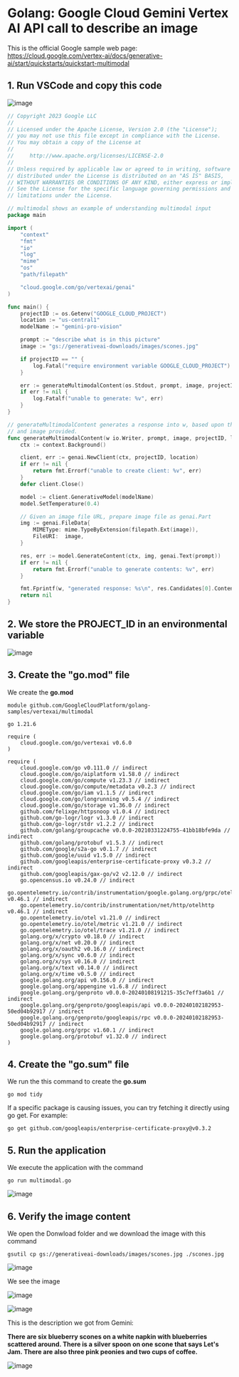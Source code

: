 # Golang: Google Cloud Gemini Vertex AI API call to describe an image

This is the official Google sample web page: https://cloud.google.com/vertex-ai/docs/generative-ai/start/quickstarts/quickstart-multimodal

## 1. Run VSCode and copy this code

![image](https://github.com/luiscoco/Golang-sample18-Google-Gemini/assets/32194879/970a0021-1704-4379-b786-dfe736bb2d80)

```go
// Copyright 2023 Google LLC
//
// Licensed under the Apache License, Version 2.0 (the "License");
// you may not use this file except in compliance with the License.
// You may obtain a copy of the License at
//
//     http://www.apache.org/licenses/LICENSE-2.0
//
// Unless required by applicable law or agreed to in writing, software
// distributed under the License is distributed on an "AS IS" BASIS,
// WITHOUT WARRANTIES OR CONDITIONS OF ANY KIND, either express or implied.
// See the License for the specific language governing permissions and
// limitations under the License.

// multimodal shows an example of understanding multimodal input
package main

import (
	"context"
	"fmt"
	"io"
	"log"
	"mime"
	"os"
	"path/filepath"

	"cloud.google.com/go/vertexai/genai"
)

func main() {
	projectID := os.Getenv("GOOGLE_CLOUD_PROJECT")
	location := "us-central1"
	modelName := "gemini-pro-vision"

	prompt := "describe what is in this picture"
	image := "gs://generativeai-downloads/images/scones.jpg"

	if projectID == "" {
		log.Fatal("require environment variable GOOGLE_CLOUD_PROJECT")
	}

	err := generateMultimodalContent(os.Stdout, prompt, image, projectID, location, modelName)
	if err != nil {
		log.Fatalf("unable to generate: %v", err)
	}
}

// generateMultimodalContent generates a response into w, based upon the prompt
// and image provided.
func generateMultimodalContent(w io.Writer, prompt, image, projectID, location, modelName string) error {
	ctx := context.Background()

	client, err := genai.NewClient(ctx, projectID, location)
	if err != nil {
		return fmt.Errorf("unable to create client: %v", err)
	}
	defer client.Close()

	model := client.GenerativeModel(modelName)
	model.SetTemperature(0.4)

	// Given an image file URL, prepare image file as genai.Part
	img := genai.FileData{
		MIMEType: mime.TypeByExtension(filepath.Ext(image)),
		FileURI:  image,
	}

	res, err := model.GenerateContent(ctx, img, genai.Text(prompt))
	if err != nil {
		return fmt.Errorf("unable to generate contents: %v", err)
	}

	fmt.Fprintf(w, "generated response: %s\n", res.Candidates[0].Content.Parts[0])
	return nil
}
```

## 2. We store the PROJECT_ID in an environmental variable

![image](https://github.com/luiscoco/Golang-sample18-Google-Gemini/assets/32194879/26e283af-1f47-43ea-b9ba-73957b8d2272)

## 3. Create the "go.mod" file

We create the **go.mod**

```
module github.com/GoogleCloudPlatform/golang-samples/vertexai/multimodal

go 1.21.6

require (
	cloud.google.com/go/vertexai v0.6.0
)

require (
	cloud.google.com/go v0.111.0 // indirect
	cloud.google.com/go/aiplatform v1.58.0 // indirect
	cloud.google.com/go/compute v1.23.3 // indirect
	cloud.google.com/go/compute/metadata v0.2.3 // indirect
	cloud.google.com/go/iam v1.1.5 // indirect
	cloud.google.com/go/longrunning v0.5.4 // indirect
	cloud.google.com/go/storage v1.36.0 // indirect
	github.com/felixge/httpsnoop v1.0.4 // indirect
	github.com/go-logr/logr v1.3.0 // indirect
	github.com/go-logr/stdr v1.2.2 // indirect
	github.com/golang/groupcache v0.0.0-20210331224755-41bb18bfe9da // indirect
	github.com/golang/protobuf v1.5.3 // indirect
	github.com/google/s2a-go v0.1.7 // indirect
	github.com/google/uuid v1.5.0 // indirect
	github.com/googleapis/enterprise-certificate-proxy v0.3.2 // indirect
	github.com/googleapis/gax-go/v2 v2.12.0 // indirect
	go.opencensus.io v0.24.0 // indirect
	go.opentelemetry.io/contrib/instrumentation/google.golang.org/grpc/otelgrpc v0.46.1 // indirect
	go.opentelemetry.io/contrib/instrumentation/net/http/otelhttp v0.46.1 // indirect
	go.opentelemetry.io/otel v1.21.0 // indirect
	go.opentelemetry.io/otel/metric v1.21.0 // indirect
	go.opentelemetry.io/otel/trace v1.21.0 // indirect
	golang.org/x/crypto v0.18.0 // indirect
	golang.org/x/net v0.20.0 // indirect
	golang.org/x/oauth2 v0.16.0 // indirect
	golang.org/x/sync v0.6.0 // indirect
	golang.org/x/sys v0.16.0 // indirect
	golang.org/x/text v0.14.0 // indirect
	golang.org/x/time v0.5.0 // indirect
	google.golang.org/api v0.156.0 // indirect
	google.golang.org/appengine v1.6.8 // indirect
	google.golang.org/genproto v0.0.0-20240108191215-35c7eff3a6b1 // indirect
	google.golang.org/genproto/googleapis/api v0.0.0-20240102182953-50ed04b92917 // indirect
	google.golang.org/genproto/googleapis/rpc v0.0.0-20240102182953-50ed04b92917 // indirect
	google.golang.org/grpc v1.60.1 // indirect
	google.golang.org/protobuf v1.32.0 // indirect
)
```

## 4. Create the "go.sum" file

We run the this command to create the **go.sum**

```
go mod tidy
```

If a specific package is causing issues, you can try fetching it directly using go get. For example:

```
go get github.com/googleapis/enterprise-certificate-proxy@v0.3.2
```

## 5. Run the application

We execute the application with the command

```
go run multimodal.go
```

![image](https://github.com/luiscoco/Golang-sample18-Google-Gemini/assets/32194879/71d3528a-7e78-475d-a254-74772388f4f6)

## 6. Verify the image content

We open the Donwload folder and we download the image with this command

```
gsutil cp gs://generativeai-downloads/images/scones.jpg ./scones.jpg
```

![image](https://github.com/luiscoco/Golang-sample18-Google-Gemini/assets/32194879/256876ad-f92f-4ead-afd8-052e3f6465f6)

We see the image 

![image](https://github.com/luiscoco/Golang-sample18-Google-Gemini/assets/32194879/e8848059-b7b1-46f7-a594-7a4312fd9aaa)

![image](https://github.com/luiscoco/Golang-sample18-Google-Gemini/assets/32194879/8b2d03f4-7aa0-49e0-bb24-d60419ffbf39)

This is the description we got from Gemini:

**There are six blueberry scones on a white napkin with blueberries scattered around. There is a silver spoon on one scone that says Let's Jam. There are also three pink peonies and two cups of coffee.**

![image](https://github.com/luiscoco/Golang-sample18-Google-Gemini/assets/32194879/a18fa656-14c1-445f-a734-e8e85d324e5d)




